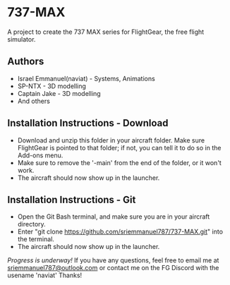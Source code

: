 # 737-MAX
A project to create the 737 MAX series for FlightGear, the free flight simulator.

## Authors
- Israel Emmanuel(naviat) - Systems, Animations
- SP-NTX - 3D modelling
- Captain Jake - 3D modelling
- And others

## Installation Instructions - Download
- Download and unzip this folder in your aircraft folder. Make sure FlightGear is pointed to that folder; if not, you can tell it to do so in the Add-ons menu.
- Make sure to remove the '-main' from the end of the folder, or it won't work.
- The aircraft should now show up in the launcher.

## Installation Instructions - Git
- Open the Git Bash terminal, and make sure you are in your aircraft directory.
- Enter "git clone https://github.com/sriemmanuel787/737-MAX.git" into the terminal.
- The aircraft should now show up in the launcher.

*Progress is underway!* If you have any questions, feel free to email me at sriemmanuel787@outlook.com or contact me on the FG Discord with the usename 'naviat' Thanks!
